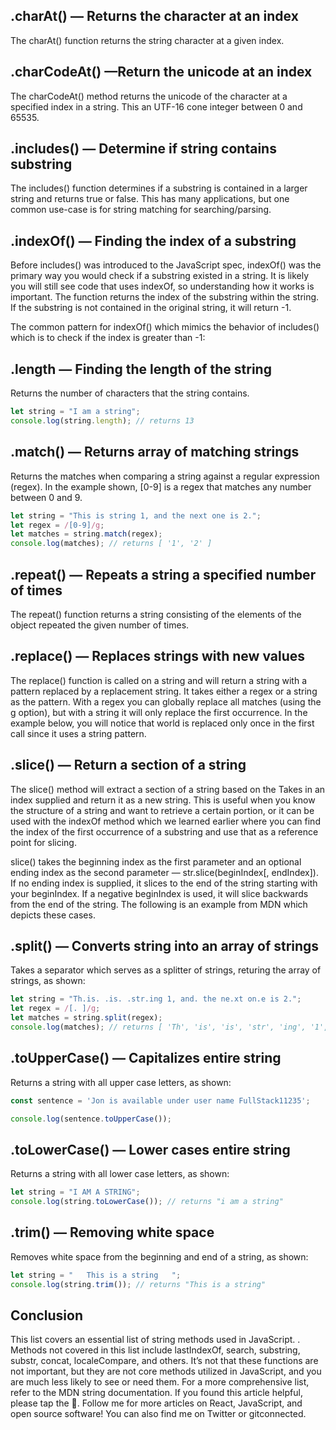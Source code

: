 ## .charAt() — Returns the character at an index
The charAt() function returns the string character at a given index.
 
## .charCodeAt() —Return the unicode at an index
The charCodeAt() method returns the unicode of the character at a specified index in a string. This an UTF-16 cone integer between 0 and 65535.

## .includes() — Determine if string contains substring
The includes() function determines if a substring is contained in a larger string and returns true or false. This has many applications, but one common use-case is for string matching for searching/parsing.
 
## .indexOf() — Finding the index of a substring
Before includes() was introduced to the JavaScript spec, indexOf() was the primary way you would check if a substring existed in a string. It is likely you will still see code that uses indexOf, so understanding how it works is important. The function returns the index of the substring within the string. If the substring is not contained in the original string, it will return -1.
 
The common pattern for indexOf() which mimics the behavior of includes() which is to check if the index is greater than -1:

## .length — Finding the length of the string
Returns the number of characters that the string contains.

```js
let string = "I am a string";
console.log(string.length); // returns 13
```

## .match() — Returns array of matching strings
Returns the matches when comparing a string against a regular expression (regex). In the example shown, [0-9] is a regex that matches any number between 0 and 9.

```js
let string = "This is string 1, and the next one is 2.";
let regex = /[0-9]/g;
let matches = string.match(regex);
console.log(matches); // returns [ '1', '2' ]
```
 

 
## .repeat() — Repeats a string a specified number of times
The repeat() function returns a string consisting of the elements of the object repeated the given number of times.

## .replace() — Replaces strings with new values
The replace() function is called on a string and will return a string with a pattern replaced by a replacement string. It takes either a regex or a string as the pattern. With a regex you can globally replace all matches (using the g option), but with a string it will only replace the first occurrence. In the example below, you will notice that world is replaced only once in the first call since it uses a string pattern.
 
## .slice() — Return a section of a string
The slice() method will extract a section of a string based on the Takes in an index supplied and return it as a new string. This is useful when you know the structure of a string and want to retrieve a certain portion, or it can be used with the indexOf method which we learned earlier where you can find the index of the first occurrence of a substring and use that as a reference point for slicing.
 
slice() takes the beginning index as the first parameter and an optional ending index as the second parameter — str.slice(beginIndex[, endIndex]). If no ending index is supplied, it slices to the end of the string starting with your beginIndex. If a negative beginIndex is used, it will slice backwards from the end of the string. The following is an example from MDN which depicts these cases.
 
## .split() — Converts string into an array of strings
Takes a separator which serves as a splitter of strings, returing the array of strings, as shown:

```js
let string = "Th.is. .is. .str.ing 1, and. the ne.xt on.e is 2.";
let regex = /[. ]/g;
let matches = string.split(regex);
console.log(matches); // returns [ 'Th', 'is', 'is', 'str', 'ing', '1', 'and', 'the', 'ne', 'xt', 'one', 'is', '2' ]
```

## .toUpperCase() — Capitalizes entire string
Returns a string with all upper case letters, as shown:
```js
const sentence = 'Jon is available under user name FullStack11235';

console.log(sentence.toUpperCase());
```
 
## .toLowerCase() — Lower cases entire string
Returns a string with all lower case letters, as shown:

```js
let string = "I AM A STRING";
console.log(string.toLowerCase()); // returns "i am a string"
```
 
## .trim() — Removing white space
Removes white space from the beginning and end of a string, as shown:

```js
let string = "   This is a string   ";
console.log(string.trim()); // returns "This is a string"
```



 


 
## Conclusion
This list covers an essential list of string methods used in JavaScript. . Methods not covered in this list include lastIndexOf, search, substring, substr, concat, localeCompare, and others. It’s not that these functions are not important, but they are not core methods utilized in JavaScript, and you are much less likely to see or need them. For a more comprehensive list, refer to the MDN string documentation.
If you found this article helpful, please tap the 👏. Follow me for more articles on React, JavaScript, and open source software! You can also find me on Twitter or gitconnected.

